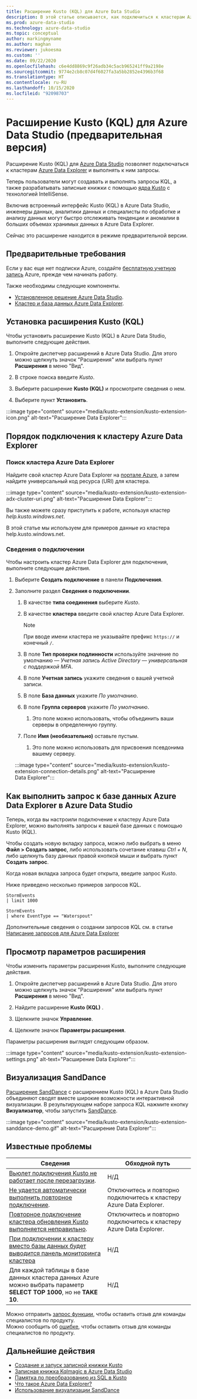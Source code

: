 ```yaml
---
title: Расширение Kusto (KQL) для Azure Data Studio
description: В этой статье описывается, как подключиться к кластерам Azure Data Explorer и выполнять запросы к ним с помощью Azure Data Studio.
ms.prod: azure-data-studio
ms.technology: azure-data-studio
ms.topic: conceptual
author: markingmyname
ms.author: maghan
ms.reviewer: jukoesma
ms.custom: ''
ms.date: 09/22/2020
ms.openlocfilehash: c6e4dd8869c9f26adb34c5acb965241ff9a2198e
ms.sourcegitcommit: 9774e2cb8c07d4f6027fa3a5bb2852e4396b3f68
ms.translationtype: HT
ms.contentlocale: ru-RU
ms.lasthandoff: 10/15/2020
ms.locfileid: "92098703"
---
```

# <a name="kusto-kql-extension-for-azure-data-studio-preview"></a>Расширение Kusto (KQL) для Azure Data Studio (предварительная версия)

Расширение Kusto (KQL) для [Azure Data Studio](../what-is.md) позволяет подключаться к кластерам [Azure Data Explorer](/azure/data-explorer/data-explorer-overview) и выполнять к ним запросы.

Теперь пользователи могут создавать и выполнять запросы KQL, а также разрабатывать записные книжки с помощью [ядра Kusto](../notebooks/notebooks-kusto-kernel.md) с технологией IntelliSense.

Включив встроенный интерфейс Kusto (KQL) в Azure Data Studio, инженеры данных, аналитики данных и специалисты по обработке и анализу данных могут быстро отслеживать тенденции и аномалии в больших объемах хранимых данных в Azure Data Explorer.

Сейчас это расширение находится в режиме предварительной версии.

## <a name="prerequisites"></a>Предварительные требования

Если у вас еще нет подписки Azure, создайте [бесплатную учетную запись](https://azure.microsoft.com/free/) Azure, прежде чем начинать работу.

Также необходимы следующие компоненты.

- [Установленное решение Azure Data Studio](../download-azure-data-studio.md).
- [Кластер и база данных Azure Data Explorer](/azure/data-explorer/create-cluster-database-portal).

## <a name="install-the-kusto-kql-extension"></a>Установка расширения Kusto (KQL)

Чтобы установить расширение Kusto (KQL) в Azure Data Studio, выполните следующие действия.

1. Откройте диспетчер расширений в Azure Data Studio. Для этого можно щелкнуть значок "Расширения" или выбрать пункт **Расширения** в меню "Вид".

2. В строке поиска введите *Kusto*.

3. Выберите расширение **Kusto (KQL)** и просмотрите сведения о нем.

4. Выберите пункт **Установить**.

:::image type="content" source="media/kusto-extension/kusto-extension-icon.png" alt-text="Расширение Data Explorer":::

## <a name="how-to-connect-to-an-azure-data-explorer-cluster"></a>Порядок подключения к кластеру Azure Data Explorer

### <a name="find-your-azure-data-explorer-cluster"></a>Поиск кластера Azure Data Explorer

Найдите свой кластер Azure Data Explorer на [портале Azure](https://ms.portal.azure.com/#home), а затем найдите универсальный код ресурса (URI) для кластера.

:::image type="content" source="media/kusto-extension/kusto-extension-adx-cluster-uri.png" alt-text="Расширение Data Explorer":::

Вы также можете сразу приступить к работе, используя кластер *help.kusto.windows.net*.

В этой статье мы используем для примеров данные из кластера help.kusto.windows.net.

### <a name="connection-details"></a>Сведения о подключении

Чтобы настроить кластер Azure Data Explorer для подключения, выполните следующие действия.

1. Выберите **Создать подключение** в панели **Подключения**.

2. Заполните раздел **Сведения о подключении**.
    1. В качестве **типа соединения** выберите *Kusto*.
    2. В качестве **кластера** введите свой кластер Azure Data Explorer.

        > [!Note]
        > При вводе имени кластера не указывайте префикс `https://` и конечный `/`.

    3. В поле **Тип проверки подлинности** используйте значение по умолчанию — *Учетная запись Active Directory — универсальная с поддержкой MFA*.
    4. В поле **Учетная запись** укажите сведения о вашей учетной записи.
    5. В поле **База данных** укажите *По умолчанию*.
    6. В поле **Группа серверов** укажите *По умолчанию*.
        1. Это поле можно использовать, чтобы объединить ваши серверы в определенную группу.
    7. Поле **Имя (необязательно)** оставьте пустым.
        1. Это поле можно использовать для присвоения псевдонима вашему серверу.

    :::image type="content" source="media/kusto-extension/kusto-extension-connection-details.png" alt-text="Расширение Data Explorer":::

## <a name="how-to-query-an-azure-data-explorer-database-in-azure-data-studio"></a>Как выполнить запрос к базе данных Azure Data Explorer в Azure Data Studio

Теперь, когда вы настроили подключение к кластеру Azure Data Explorer, можно выполнять запросы к вашей базе данных с помощью Kusto (KQL).

Чтобы создать новую вкладку запроса, можно либо выбрать в меню **Файл > Создать запрос**, либо использовать сочетание клавиш *Ctrl + N*, либо щелкнуть базу данных правой кнопкой мыши и выбрать пункт **Создать запрос**.

Когда новая вкладка запроса будет открыта, введите запрос Kusto.

Ниже приведено несколько примеров запросов KQL.

```kusto
StormEvents
| limit 1000
```

```kusto
StormEvents
| where EventType == "Waterspout"
```

Дополнительные сведения о создании запросов KQL см. в статье [Написание запросов для Azure Data Explorer](/azure/data-explorer/write-queries#overview-of-the-query-language)

## <a name="view-extension-settings"></a>Просмотр параметров расширения

Чтобы изменить параметры расширения Kusto, выполните следующие действия.

1. Откройте диспетчер расширений в Azure Data Studio. Для этого можно щелкнуть значок "Расширения" или выбрать пункт **Расширения** в меню "Вид".

2. Найдите расширение **Kusto (KQL)** .

3. Щелкните значок **Управление**.

4. Щелкните значок **Параметры расширения**.

Параметры расширения выглядят следующим образом.

:::image type="content" source="media/kusto-extension/kusto-extension-settings.png" alt-text="Расширение Data Explorer":::

## <a name="sanddance-visualization"></a>Визуализация SandDance

[Расширение SandDance](sanddance-extension.md) с расширением Kusto (KQL) в Azure Data Studio объединяют сводят вместе широкие возможности интерактивной визуализации. В результирующем наборе запроса KQL нажмите кнопку **Визуализатор**, чтобы запустить [SandDance](https://sanddance.js.org/).

:::image type="content" source="media/kusto-extension/kusto-extension-sanddance-demo.gif" alt-text="Расширение Data Explorer":::

## <a name="known-issues"></a>Известные проблемы

| Сведения | Обходной путь |
|---------|------------|
| [Вьюлет подключения Kusto не работает после перезагрузки](https://github.com/microsoft/azuredatastudio/issues/12475). | Н/Д |
| [Не удается автоматически выполнить повторное подключение](https://github.com/microsoft/azuredatastudio/issues/11830). | Отключитесь и повторно подключитесь к кластеру Azure Data Explorer. |
| [Повторное подключение кластера обновления Kusto выполняется неправильно](https://github.com/microsoft/azuredatastudio/issues/11824). | Отключитесь и повторно подключитесь к кластеру Azure Data Explorer. |
| [При подключении к кластеру вместо базы данных будет выводится панель мониторинга кластера](https://github.com/microsoft/azuredatastudio/issues/12549) | Н/Д |
| Для каждой таблицы в базе данных кластера данных Azure можно выбрать параметр **SELECT TOP 1000**, но не **TAKE 10**. | Н/Д |

Можно отправить [запрос функции](https://github.com/microsoft/azuredatastudio/issues/new?assignees=&labels=&template=feature_request.md&title=), чтобы оставить отзыв для команды специалистов по продукту.  
Можно сообщить об [ошибке](https://github.com/microsoft/azuredatastudio/issues/new?assignees=&labels=&template=bug_report.md&title=), чтобы оставить отзыв для команды специалистов по продукту.

## <a name="next-steps"></a>Дальнейшие действия

- [Создание и запуск записной книжки Kusto](../notebooks/notebooks-kusto-kernel.md)
- [Записная книжка Kqlmagic в Azure Data Studio](../notebooks/notebooks-kqlmagic.md)
- [Памятка по преобразованию из SQL в Kusto](/azure/data-explorer/kusto/query/sqlcheatsheet)
- [Что такое Azure Data Explorer?](/azure/data-explorer/data-explorer-overview)
- [Использование визуализации SandDance](https://sanddance.js.org/)
